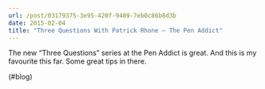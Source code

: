```yaml
---
url: /post/03179375-3e95-420f-9409-7eb0c86b8d3b
date: 2015-02-04
title: "Three Questions With Patrick Rhone — The Pen Addict"
---
```


The new &#8220;Three Questions&#8221; series at the Pen Addict is great. And this is my favourite this far. Some great tips in there.



(#blog)